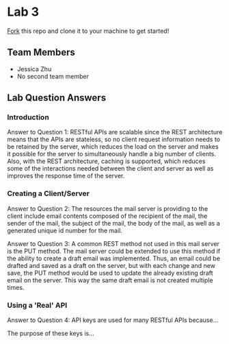 # Lab 3
[Fork](https://docs.github.com/en/get-started/quickstart/fork-a-repo) this repo and clone it to your machine to get started!

## Team Members
- Jessica Zhu
- No second team member

## Lab Question Answers

### Introduction
 Answer to Question 1: 
   RESTful APIs are scalable since the REST architecture means that the APIs
   are stateless, so no client request information needs to be retained by
   the server, which reduces the load on the server and makes it possible for
   the server to simultaneously handle a big number of clients. Also, with
   the REST architecture, caching is supported, which reduces some of the
   interactions needed between the client and server as well as improves the
   response time of the server.
   
### Creating a Client/Server
 Answer to Question 2:
   The resources the mail server is providing to the client include email 
   contents composed of the recipient of the mail, the sender of the mail, 
   the subject of the mail, the body of the mail, as well as a generated
   unique id number for the mail.
 
 Answer to Question 3:
   A common REST method not used in this mail server is the PUT method. The 
   mail server could be extended to use this method if the ability to create
   a draft email was implemented. Thus, an email could be drafted and saved
   as a draft on the server, but with each change and new save, the PUT 
   method would be used to update the already existing draft email on the
   server. This way the same draft email is not created multiple times.
   
### Using a 'Real' API
 Answer to Question 4:
   API keys are used for many RESTful APIs because...
   
   The purpose of these keys is...
   
   
 
